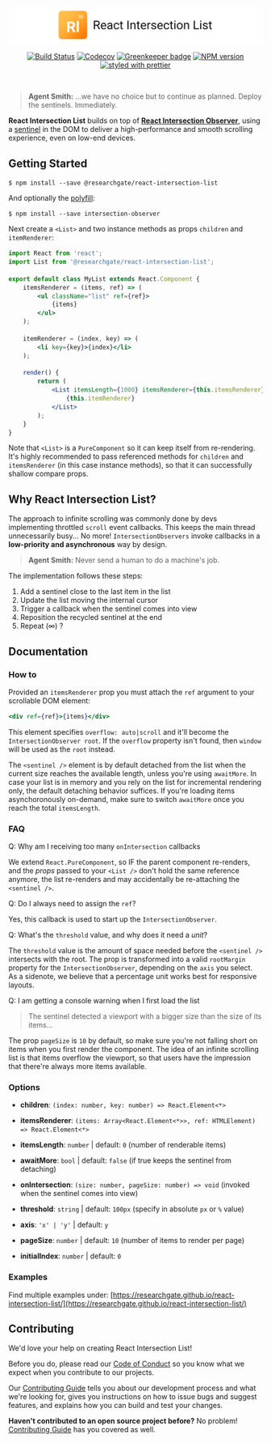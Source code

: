 <p align="center">
  <img alt="React Intersection List" src=".github/logo.svg" width="888">
</p>

<p align="center">
  <a href="https://travis-ci.org/researchgate/react-intersection-list"><img alt="Build Status" src="https://travis-ci.org/researchgate/react-intersection-list.svg?branch=master"></a>
  <a href="https://codecov.io/gh/researchgate/react-intersection-list"><img alt="Codecov" src="https://img.shields.io/codecov/c/github/researchgate/react-intersection-list.svg"></a>
  <a href="https://greenkeeper.io/"><img alt="Greenkeeper badge" src="https://badges.greenkeeper.io/researchgate/react-intersection-list.svg"></a>
  <a href="https://www.npmjs.com/package/@researchgate/react-intersection-list"><img alt="NPM version" src="https://img.shields.io/npm/v/@researchgate/react-intersection-list.svg"></a>
  <a href="https://github.com/prettier/prettier"><img alt="styled with prettier" src="https://img.shields.io/badge/styled_with-prettier-ff69b4.svg"></a>
</p>

<br>

> **Agent Smith:** ...we have no choice but to continue as planned. Deploy the sentinels. Immediately.

<!-- ### An Infinite Scroller List Component -->

**React Intersection List** builds on top of **[React Intersection Observer](https://github.com/researchgate/react-intersection-observer)**, using a [sentinel](https://en.wikipedia.org/wiki/Sentinel_value) in the DOM to deliver a high-performance and smooth scrolling experience, even on low-end devices.

## Getting Started

```
$ npm install --save @researchgate/react-intersection-list
```

And optionally the [polyfill](https://github.com/w3c/IntersectionObserver/tree/gh-pages/polyfill):

```
$ npm install --save intersection-observer
```

Next create a `<List>` and two instance methods as props `children` and `itemRenderer`:

```jsx
import React from 'react';
import List from '@researchgate/react-intersection-list';

export default class MyList extends React.Component {
    itemsRenderer = (items, ref) => (
        <ul className="list" ref={ref}>
            {items}
        </ul>
    );

    itemRenderer = (index, key) => (
        <li key={key}>{index}</li>
    );

    render() {
        return (
            <List itemsLength={1000} itemsRenderer={this.itemsRenderer}>
                {this.itemRenderer}
            </List>
        );
    }
}
```

Note that `<List>` is a `PureComponent` so it can keep itself from re-rendering. It's highly recommended to pass referenced methods for `children` and `itemsRenderer` (in this case instance methods), so that it can successfully shallow compare props.

## Why React Intersection List?

The approach to infinite scrolling was commonly done by devs implementing throttled `scroll` event callbacks. This keeps the main thread unnecessarily busy... No more! `IntersectionObservers` invoke callbacks in a **low-priority and asynchronous** way by design.

> **Agent Smith:** Never send a human to do a machine's job.

The implementation follows these steps:

1. Add a sentinel close to the last item in the list
2. Update the list moving the internal cursor
3. Trigger a callback when the sentinel comes into view
4. Reposition the recycled sentinel at the end
5. Repeat (∞) ?

## Documentation

### How to

Provided an `itemsRenderer` prop you must attach the `ref` argument to your scrollable DOM element:

```jsx
<div ref={ref}>{items}</div>
```

This element specifies `overflow: auto|scroll` and it'll become the `IntersectionObserver root`. If the `overflow` property isn't found, then `window` will be used as the `root` instead.

The `<sentinel />` element is by default detached from the list when the current size reaches the available length, unless you're using `awaitMore`. In case your list is in memory and you rely on the list for incremental rendering only, the default detaching behavior suffices. If you're loading items asynchoronously on-demand, make sure to switch `awaitMore` once you reach the total `itemsLength`.

### FAQ

Q: Why am I receiving too many `onIntersection` callbacks

We extend `React.PureComponent`, so IF the parent component re-renders, and the _props_ passed to your `<List />` don't hold the same reference anymore, the list re-renders and may accidentally be re-attaching the `<sentinel />`.

Q: Do I always need to assign the `ref`?

Yes, this callback is used to start up the `IntersectionObserver`.

Q: What's the `threshold` value, and why does it need a _unit_?

The `threshold` value is the amount of space needed before the `<sentinel />` intersects with the root. The prop is transformed into a valid `rootMargin` property for the `IntersectionObserver`, depending on the `axis` you select. As a sidenote, we believe that a percentage unit works best for responsive layouts.

Q: I am getting a console warning when I first load the list

> The sentinel detected a viewport with a bigger size than the size of its items...

The prop `pageSize` is `10` by default, so make sure you're not falling short on items when you first render the component. The idea of an infinite scrolling list is that items overflow the viewport, so that users have the impression that there're always more items available.

### Options

- **children**: `(index: number, key: number) => React.Element<*>`

- **itemsRenderer**: `(items: Array<React.Element<*>>, ref: HTMLElement) => React.Element<*>`

- **itemsLength**: `number` | default: `0` (number of renderable items)

- **awaitMore**: `bool` | default: `false` (if true keeps the sentinel from detaching)

- **onIntersection**: `(size: number, pageSize: number) => void` (invoked when the sentinel comes into view)

- **threshold**: `string` | default: `100px` (specify in absolute `px` or `%` value)

- **axis**: `'x' | 'y'` | default: `y`

- **pageSize**: `number` | default: `10` (number of items to render per page)

- **initialIndex**: `number` | default: `0`

### Examples

Find multiple examples under: [https://researchgate.github.io/react-intersection-list/](https://researchgate.github.io/react-intersection-list/)


## Contributing

We'd love your help on creating React Intersection List!

Before you do, please read our [Code of Conduct](.github/CODE_OF_CONDUCT.md) so you know what we expect when you contribute to our projects.

Our [Contributing Guide](.github/CONTRIBUTING.md) tells you about our development process and what we're looking for, gives you instructions on how to issue bugs and suggest features, and explains how you can build and test your changes.

**Haven't contributed to an open source project before?** No problem! [Contributing Guide](.github/CONTRIBUTING.md) has you covered as well.
